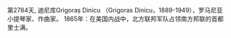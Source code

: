 第2784天, 迪尼库Grigoraș Dinicu （Grigoras Dinicu，1889-1949），罗马尼亚小提琴家、作曲家。
1865年：在美国内战中，北方联邦军队占领南方邦联的首都里士满。
